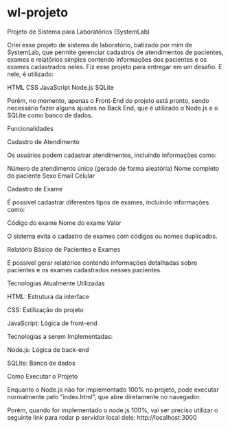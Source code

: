 # wl-projeto

Projeto de Sistema para Laboratórios (SystemLab)

Criei esse projeto de sistema de laboratório, batizado por mim de SystemLab, que permite gerenciar cadastros de atendimentos de pacientes, exames e relatórios simples contendo informações dos pacientes e os exames cadastrados neles. Fiz esse projeto para entregar em um desafio. E nele, é utilizado:

HTML
CSS
JavaScript
Node.js
SQLite

Porém, no momento, apenas o Front-End do projeto está pronto, sendo necessário fazer alguns ajustes no Back End, que é utilizado o Node.js e o SQLite como banco de dados.

Funcionalidades

Cadastro de Atendimento

Os usuários podem cadastrar atendimentos, incluindo informações como:

Número de atendimento único (gerado de forma aleatória)
Nome completo do paciente
Sexo
Email
Celular

Cadastro de Exame

É possível cadastrar diferentes tipos de exames, incluindo informações como:

Código do exame
Nome do exame
Valor

O sistema evita o cadastro de exames com códigos ou nomes duplicados.

Relatório Básico de Pacientes e Exames

É possível gerar relatórios contendo informações detalhadas sobre pacientes e os exames cadastrados nesses pacientes.

Tecnologias Atualmente Utilizadas

HTML: Estrutura da interface

CSS: Estilização do projeto

JavaScript: Lógica de front-end

Tecnologias a serem Implementadas:

Node.js: Lógica de back-end

SQLite: Banco de dados


Como Executar o Projeto

Enquanto o Node.js não for implementado 100% no projeto, pode executar normalmente pelo "index.html", que abre diretamente no navegador.

Porém, quando for implementado o node.js 100%, vai ser preciso utilizar o seguinte link para rodar p servidor local dele: http://localhost:3000